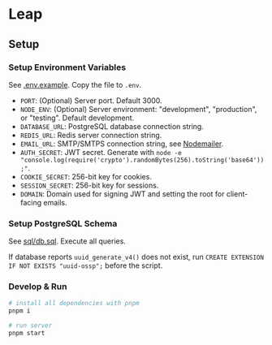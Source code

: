 # Leap 

## Setup

### Setup Environment Variables

See [.env.example](.env.example). Copy the file to `.env`. 

* `PORT`: (Optional) Server port. Default 3000.
* `NODE_ENV`: (Optional) Server environment: "development", "production", or "testing". Default development. 
* `DATABASE_URL`: PostgreSQL database connection string. 
* `REDIS_URL`: Redis server connection string.
* `EMAIL_URL`: SMTP/SMTPS connection string, see [Nodemailer](https://nodemailer.com/smtp/).
* `AUTH_SECRET`: JWT secret. Generate with `node -e "console.log(require('crypto').randomBytes(256).toString('base64'));"`.
* `COOKIE_SECRET`: 256-bit key for cookies.
* `SESSION_SECRET`: 256-bit key for sessions.
* `DOMAIN`: Domain used for signing JWT and setting the root for client-facing emails.

### Setup PostgreSQL Schema

See [sql/db.sql](sql/db.sql). Execute all queries. 

If database reports `uuid_generate_v4()` does not exist, run `CREATE EXTENSION IF NOT EXISTS "uuid-ossp";` before the script.

### Develop & Run

```bash
# install all dependencies with pnpm
pnpm i

# run server
pnpm start
```

